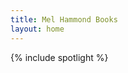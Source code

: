 ```yaml
---
title: Mel Hammond Books
layout: home
---
```


<!-- Header -->


<!-- Spotlight -->

{% include spotlight %}
